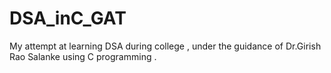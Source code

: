 # DSA_inC_GAT
My attempt at learning DSA during college , under the guidance of Dr.Girish Rao Salanke using C programming . 
